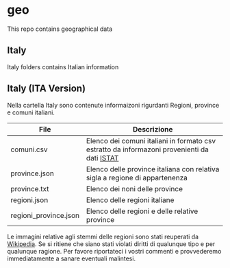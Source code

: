 # geo
This repo contains geographical data

## Italy
Italy folders contains Italian information

## Italy (ITA Version)
Nella cartella Italy sono contenute informaizoni rigurdanti Regioni, province e comuni italiani.

| File                      | Descrizione                                                                                                            |
|---------------------------|------------------------------------------------------------------------------------------------------------------------|
| comuni.csv                | Elenco dei comuni italiani in formato csv estratto da informazoni provenienti da dati [ISTAT](https://www.istat.it/)   |
| province.json             | Elenco delle province italiana con relativa sigla a regione di appartenenza                                            |
| province.txt              | Elenco dei noni delle province                                                                                         |
| regioni.json              | Elenco delle regioni italiane                                                                                          |
| regioni_province.json     | Elenco delle regioni e delle relative province                                                                         |


Le immagini relative agli stemmi delle regioni sono stati reuperati da [Wikipedia](https://upload.wikimedia.org/wikipedia).
Se si ritiene che siano stati violati diritti di qualunque tipo e per qualunque ragione. 
Per favore riportateci i vostri commenti e provvederemo immediatamente a sanare eventuali malintesi.